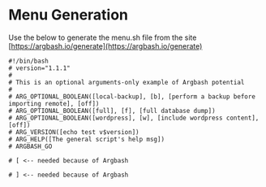 # Menu Generation

Use the below to generate the menu.sh file from the site [https://argbash.io/generate](https://argbash.io/generate)

```
#!/bin/bash
# version="1.1.1"
#
# This is an optional arguments-only example of Argbash potential
#
# ARG_OPTIONAL_BOOLEAN([local-backup], [b], [perform a backup before importing remote], [off])
# ARG_OPTIONAL_BOOLEAN([full], [f], [full database dump])
# ARG_OPTIONAL_BOOLEAN([wordpress], [w], [include wordpress content], [off])
# ARG_VERSION([echo test v$version])
# ARG_HELP([The general script's help msg])
# ARGBASH_GO

# [ <-- needed because of Argbash

# ] <-- needed because of Argbash
```